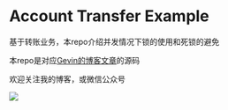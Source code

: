 # Account Transfer Example

基于转账业务，本repo介绍并发情况下锁的使用和死锁的避免

本repo是对应[Gevin的博客文章](https://blog.igevin.info/posts/concurrent-transfer-account/)的源码

欢迎关注我的博客，或微信公众号

![](https://mp.weixin.qq.com/mp/qrcode?scene=10000004&size=102&__biz=MzIzNjQyMzc0Mw==&mid=2247483865&idx=1&sn=676feaed2423f399effa793e07ebdcee&send_time=)
